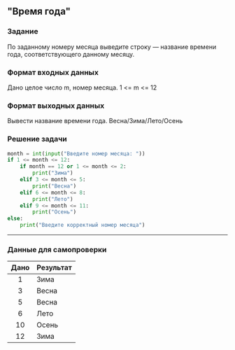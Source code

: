 ## "Время года"

### Задание

По заданному номеру месяца выведите строку — название времени года, соответствующего данному месяцу.

### Формат входных данных

Дано целое число m, номер месяца. 1 <= m <= 12

### Формат выходных данных

Вывести название времени года. Весна/Зима/Лето/Осень

### Решение задачи

```python
month = int(input("Введите номер месяца: "))
if 1 <= month <= 12:
    if month == 12 or 1 <= month <= 2:
        print("Зима")
    elif 3 <= month <= 5:
        print("Весна")
    elif 6 <= month <= 8:
        print("Лето")
    elif 9 <= month <= 11:
        print("Осень")
else:
    print("Введите корректный номер месяца")
```

---

### Данные для самопроверки

| Дано | Результат |
| :---: | --- |
|    1    | Зима |
|    3    | Весна  |
|    5    | Весна  |
|    6    | Лето  |
|    10    | Осень  |
|    12    | Зима  |
